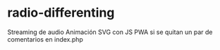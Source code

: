 # radio-differenting

Streaming de audio 
Animación SVG con JS
PWA si se quitan un par de comentarios en index.php
